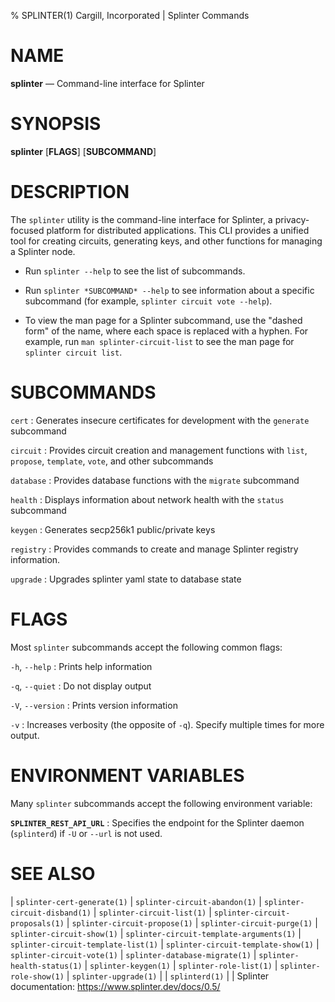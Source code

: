 % SPLINTER(1) Cargill, Incorporated | Splinter Commands
<!--
  Copyright 2018-2021 Cargill Incorporated
  Licensed under Creative Commons Attribution 4.0 International License
  https://creativecommons.org/licenses/by/4.0/
-->

NAME
====

**splinter** — Command-line interface for Splinter

SYNOPSIS
========

**splinter** \[**FLAGS**\] \[**SUBCOMMAND**\]

DESCRIPTION
===========

The `splinter` utility is the command-line interface for Splinter, a
privacy-focused platform for distributed applications. This CLI provides a
unified tool for creating circuits, generating keys, and other functions for
managing a Splinter node.

* Run `splinter --help` to see the list of subcommands.

* Run `splinter *SUBCOMMAND* --help` to see information about a specific
  subcommand (for example, `splinter circuit vote --help`).

* To view the man page for a Splinter subcommand, use the "dashed form" of the
  name, where each space is replaced with a hyphen. For example, run
  `man splinter-circuit-list` to see the man page for `splinter circuit list`.

SUBCOMMANDS
===========

`cert`
: Generates insecure certificates for development with the `generate`
  subcommand

`circuit`
: Provides circuit creation and management functions with `list`, `propose`,
  `template`, `vote`, and other subcommands

`database`
: Provides database functions with the `migrate` subcommand

`health`
: Displays information about network health with the `status` subcommand

`keygen`
: Generates secp256k1 public/private keys

`registry`
: Provides commands to create and manage Splinter registry information.

`upgrade`
: Upgrades splinter yaml state to database state

FLAGS
=====

Most `splinter` subcommands accept the following common flags:

`-h`, `--help`
: Prints help information

`-q`, `--quiet`
: Do not display output

`-V`, `--version`
: Prints version information

`-v`
: Increases verbosity (the opposite of `-q`). Specify multiple times for more
  output.

ENVIRONMENT VARIABLES
=====================

Many `splinter` subcommands accept the following environment variable:

**`SPLINTER_REST_API_URL`**
: Specifies the endpoint for the Splinter daemon (`splinterd`)
  if `-U` or `--url` is not used.

SEE ALSO
========
| `splinter-cert-generate(1)`
| `splinter-circuit-abandon(1)`
| `splinter-circuit-disband(1)`
| `splinter-circuit-list(1)`
| `splinter-circuit-proposals(1)`
| `splinter-circuit-propose(1)`
| `splinter-circuit-purge(1)`
| `splinter-circuit-show(1)`
| `splinter-circuit-template-arguments(1)`
| `splinter-circuit-template-list(1)`
| `splinter-circuit-template-show(1)`
| `splinter-circuit-vote(1)`
| `splinter-database-migrate(1)`
| `splinter-health-status(1)`
| `splinter-keygen(1)`
| `splinter-role-list(1)`
| `splinter-role-show(1)`
| `splinter-upgrade(1)`
|
| `splinterd(1)`
|
| Splinter documentation: https://www.splinter.dev/docs/0.5/
